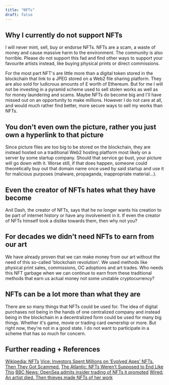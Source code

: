 ```yaml
---
title: "NFTs"
draft: false
---
```


## Why I currently do not support NFTs
I will never mint, sell, buy or endorse NFTs. NFTs are a scam, a waste of money and cause massive harm to the environment. The community is also horrible. Please do not support this fad and find other ways to support your favourite artists instead, like buying physical prints or direct commissions.

For the most part NFT's are little more than a digital token stored in the blockchain that link to a JPEG stored on a Web2 file sharing platform. They are also sold for ludicrous amounts of £ worth of Ethereum. But for me I will not be investing in a pyramid scheme used to sell stolen works as well as for money laundering and scams. Maybe NFTs do become big and I'll have missed out on an opportunity to make millions. However I do not care at all, and would much rather find better, more secure ways to sell my works than NFTs.

## You don't even own the picture, rather you just own a hyperlink to that picture
Since picture files are too big to be stored on the blockchain, they are instead hosted on a traditional Web2 hosting platform most likely on a server by some startup company. Should that service go bust, your picture will go down with it. Worse still, if that does happen, someone could theoretically buy out that domain name once used by said startup and use it for malicious purposes (malware, propaganda, inappropriate material...).

## Even the creator of NFTs hates what they have become
Anil Dash, the creator of NFTs, says that he no longer wants his creation to be part of internet history or have any involvement in it. If even the creator of NFTs himself took a dislike towards them, then why not you?

## For decades we didn't need NFTs to earn from our art
We have already proven that we can make money from our art without the need of this so-called 'blockchain revolution'. We used methods like physical print sales, commissions, OC adoptions and art trades. Who needs this NFT garbage when we can continue to earn from these traditional methods that earn us actual money not some unstable cryptocurrency?

## NFTs can be a lot more than what they are
There are so many things that NFTs could be used for. The idea of digital purchases not being in the hands of one centralized company and instead being in the blockchain in a decentralized form could be used for many big things. Whether it's game, movie or trading card ownership or more. But right now, they're not in a good state. I do not want to participate in a scheme that has so much for concern.

## Further reading + References
[Wikipedia: NFTs](https://en.wikipedia.org/wiki/Non-fungible_token)
[Vice: Investors Spent Millions on ‘Evolved Apes’ NFTs. Then They Got Scammed.](https://www.vice.com/en/article/y3dyem/investors-spent-millions-on-evolved-apes-nfts-then-they-got-scammed)
[The Atlantic: NFTs Weren’t Supposed to End Like This](https://www.theatlantic.com/ideas/archive/2021/04/nfts-werent-supposed-end-like/618488/)
[BBC News: OpenSea admits insider trading of NFTs it promoted](https://www.bbc.co.uk/news/technology-58585342)
[Wired: An artist died. Then thieves made NFTs of her work](https://www.wired.co.uk/article/nft-fraud-qinni-art)